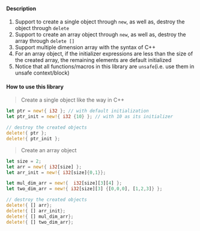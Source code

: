 #### Description
1. Support to create a single object through `new`, as well as, destroy the object through `delete`
2. Support to create an array object through `new`, as well as, destroy the array through `delete []`
3. Support multiple dimension array with the syntax of C++
4. For an array object, if the initializer expressions are less than the size of the created array, the remaining elements are default initialized
5. Notice that all functions/macros in this library are `unsafe`(i.e. use them in unsafe context/block)

#### How to use this library

> Create a single object like the way in C++
````rust
let ptr = new!{ i32 }; // with default initialization
let ptr_init = new!{ i32 {10} }; // with 10 as its initializer

// destroy the created objects
delete!{ ptr };  
delete!{ ptr_init }; 
````

> Create an array object 
````rust
let size = 2;
let arr = new!{ i32[size] };
let arr_init = new!{ i32[size]{0,1}};

let mul_dim_arr = new!{  i32[size][3][4] };
let two_dim_arr = new!{ i32[size][3] {[0,0,0], [1,2,3]} };

// destroy the created objects
delete!{ [] arr};
delete!{ [] arr_init};
delete!{ [] mul_dim_arr};
delete!{ [] two_dim_arr};
````